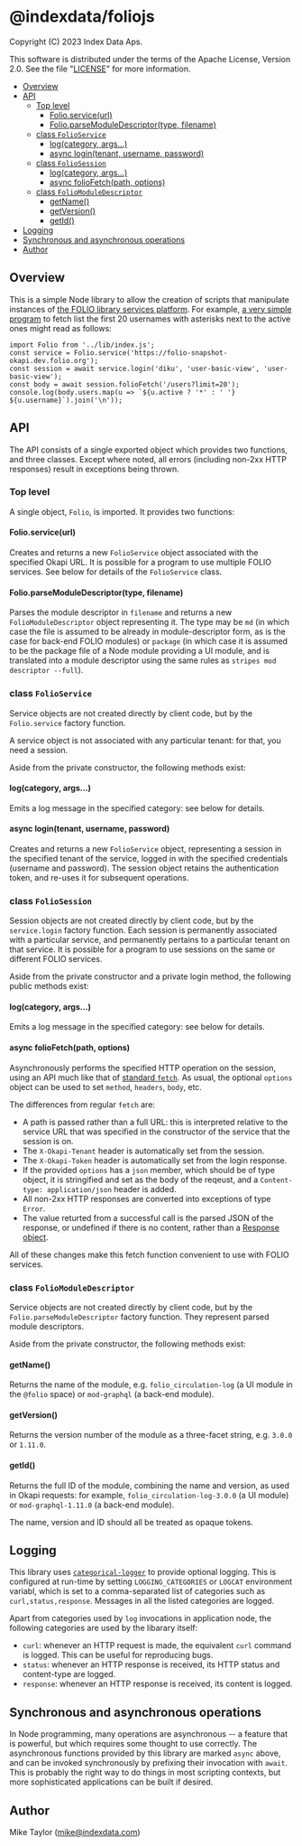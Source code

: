 # @indexdata/foliojs

Copyright (C) 2023 Index Data Aps.

This software is distributed under the terms of the Apache License, Version 2.0. See the file "[LICENSE](LICENSE)" for more information.

<!-- md2toc -l 2 README.md -->
* [Overview](#overview)
* [API](#api)
    * [Top level](#top-level)
        * [Folio.service(url)](#folioserviceurl)
        * [Folio.parseModuleDescriptor(type, filename)](#folioparsemoduledescriptortype-filename)
    * [class `FolioService`](#class-folioservice)
        * [log(category, args...)](#logcategory-args)
        * [async login(tenant, username, password)](#async-logintenant-username-password)
    * [class `FolioSession`](#class-foliosession)
        * [log(category, args...)](#logcategory-args)
        * [async folioFetch(path, options)](#async-foliofetchpath-options)
    * [class `FolioModuleDescriptor`](#class-foliomoduledescriptor)
        * [getName()](#getname)
        * [getVersion()](#getversion)
        * [getId()](#getid)
* [Logging](#logging)
* [Synchronous and asynchronous operations](#synchronous-and-asynchronous-operations)
* [Author](#author)



## Overview

This is a simple Node library to allow the creation of scripts that manipulate instances of [the FOLIO library services platform](https://www.folio.org/). For example, [a very simple program](bin/folio-fetch-users.js) to fetch list the first 20 usernames with asterisks next to the active ones might read as follows:
```
import Folio from '../lib/index.js';
const service = Folio.service('https://folio-snapshot-okapi.dev.folio.org');
const session = await service.login('diku', 'user-basic-view', 'user-basic-view');
const body = await session.folioFetch('/users?limit=20');
console.log(body.users.map(u => `${u.active ? '*' : ' '} ${u.username}`).join('\n'));
```



## API

The API consists of a single exported object which provides two functions, and three classes. Except where noted, all errors (including non-2xx HTTP responses) result in exceptions being thrown.


### Top level

A single object, `Folio`, is imported. It provides two functions:

#### Folio.service(url)

Creates and returns a new `FolioService` object associated with the specified Okapi URL. It is possible for a program to use multiple FOLIO services. See below for details of the `FolioService` class.

#### Folio.parseModuleDescriptor(type, filename)

Parses the module descriptor in `filename` and returns a new `FolioModuleDescriptor` object representing it. The type may be `md` (in which case the file is assumed to be already in module-descriptor form, as is the case for back-end FOLIO modules) or `package` (in which case it is assumed to be the package file of a Node module providing a UI module, and is translated into a module descriptor using the same rules as `stripes mod descriptor --full`).


### class `FolioService`

Service objects are not created directly by client code, but by the `Folio.service` factory function.

A service object is not associated with any particular tenant: for that, you need a session.

Aside from the private constructor, the following methods exist:

#### log(category, args...)

Emits a log message in the specified category: see below for details.

#### async login(tenant, username, password)

Creates and returns a new `FolioService` object, representing a session in the specified tenant of the service, logged in with the specified credentials (username and password). The session object retains the authentication token, and re-uses it for subsequent operations.

### class `FolioSession`

Session objects are not created directly by client code, but by the `service.login` factory function. Each session is permanently associated with a particular service, and permanently pertains to a particular tenant on that service. It is possible for a program to use sessions on the same or different FOLIO services.

Aside from the private constructor and a private login method, the following public methods exist:

#### log(category, args...)

Emits a log message in the specified category: see below for details.

#### async folioFetch(path, options)

Asynchronously performs the specified HTTP operation on the session, using an API much like that of [standard `fetch`](https://developer.mozilla.org/en-US/docs/Web/API/fetch). As usual, the optional `options` object can be used to set `method`, `headers`, `body`, etc.

The differences from regular `fetch` are:
* A path is passed rather than a full URL: this is interpreted relative to the service URL that was specified in the constructor of the service that the session is on.
* The `X-Okapi-Tenant` header is automatically set from the session.
* The `X-Okapi-Token` header is automatically set from the login response.
* If the provided `options` has a `json` member, which should be of type object, it is stringified and set as the body of the reqeust, and a `Content-type: application/json` header is added.
* All non-2xx HTTP responses are converted into exceptions of type `Error`.
* The value returted from a successful call is the parsed JSON of the response, or undefined if there is no content, rather than a [Response object](https://developer.mozilla.org/en-US/docs/Web/API/Response).

All of these changes make this fetch function convenient to use with FOLIO services.


### class `FolioModuleDescriptor`

Service objects are not created directly by client code, but by the `Folio.parseModuleDescriptor` factory function. They represent parsed module descriptors.

Aside from the private constructor, the following methods exist:

#### getName()

Returns the name of the module, e.g. `folio_circulation-log` (a UI module in the `@folio` space) or `mod-graphql` (a back-end module).

#### getVersion()

Returns the version number of the module as a three-facet string, e.g. `3.0.0` or `1.11.0`.

#### getId()

Returns the full ID of the module, combining the name and version, as used in Okapi requests: for example, 
`folio_circulation-log-3.0.0` (a UI module) or `mod-graphql-1.11.0` (a back-end module).

The name, version and ID should all be treated as opaque tokens.



## Logging

This library uses [`categorical-logger`](https://github.com/openlibraryenvironment/categorical-logger) to provide optional logging. This is configured at run-time by setting `LOGGING_CATEGORIES` or `LOGCAT` environment variabl, which is set to a comma-separated list of categories such as `curl,status,response`. Messages in all the listed categories are logged.

Apart from categories used by `log` invocations in application node, the following categories are used by the libarary itself:
* `curl`: whenever an HTTP request is made, the equivalent `curl` command is logged. This can be useful for reproducing bugs.
* `status`: whenever an HTTP response is received, its HTTP status and content-type are logged.
* `response`: whenever an HTTP response is received, its content is logged.


## Synchronous and asynchronous operations

In Node programming, many operations are asynchronous -- a feature that is powerful, but which requires some thought to use correctly. The asynchronous functions provided by this library are marked `async` above, and can be invoked synchronously by prefixing their invocation with `await`. This is probably the right way to do things in most scripting contexts, but more sophisticated applications can be built if desired.



## Author

Mike Taylor (mike@indexdata.com)


